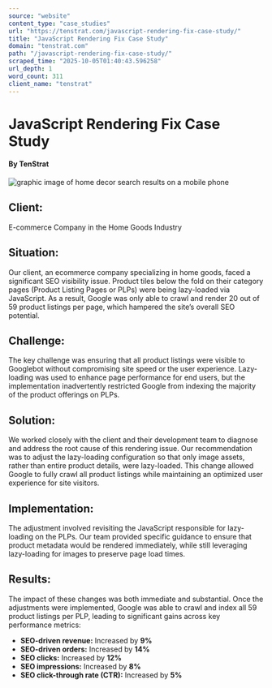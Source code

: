 ```yaml
---
source: "website"
content_type: "case_studies"
url: "https://tenstrat.com/javascript-rendering-fix-case-study/"
title: "JavaScript Rendering Fix Case Study"
domain: "tenstrat.com"
path: "/javascript-rendering-fix-case-study/"
scraped_time: "2025-10-05T01:40:43.596258"
url_depth: 1
word_count: 311
client_name: "tenstrat"
---
```


# JavaScript Rendering Fix Case Study

#### By TenStrat

![graphic image of home decor search results on a mobile phone](https://tenstrat.com/wp-content/uploads/2024/11/JavaScript-Rendering-Fix-Case-Study-1-1024x640.webp)

## Client:  
E-commerce Company in the Home Goods Industry

## Situation:
Our client, an ecommerce company specializing in home goods, faced a significant SEO visibility issue. Product tiles below the fold on their category pages (Product Listing Pages or PLPs) were being lazy-loaded via JavaScript. As a result, Google was only able to crawl and render 20 out of 59 product listings per page, which hampered the site’s overall SEO potential.

## Challenge:
The key challenge was ensuring that all product listings were visible to Googlebot without compromising site speed or the user experience. Lazy-loading was used to enhance page performance for end users, but the implementation inadvertently restricted Google from indexing the majority of the product offerings on PLPs.

## Solution:
We worked closely with the client and their development team to diagnose and address the root cause of this rendering issue. Our recommendation was to adjust the lazy-loading configuration so that only image assets, rather than entire product details, were lazy-loaded. This change allowed Google to fully crawl all product listings while maintaining an optimized user experience for site visitors.

## Implementation:
The adjustment involved revisiting the JavaScript responsible for lazy-loading on the PLPs. Our team provided specific guidance to ensure that product metadata would be rendered immediately, while still leveraging lazy-loading for images to preserve page load times.

## Results:
The impact of these changes was both immediate and substantial. Once the adjustments were implemented, Google was able to crawl and index all 59 product listings per PLP, leading to significant gains across key performance metrics:

*   **SEO-driven revenue:** Increased by **9%**
*   **SEO-driven orders:** Increased by **14%**
*   **SEO clicks:** Increased by **12%**
*   **SEO impressions:** Increased by **8%**
*   **SEO click-through rate (CTR):** Increased by **5%**